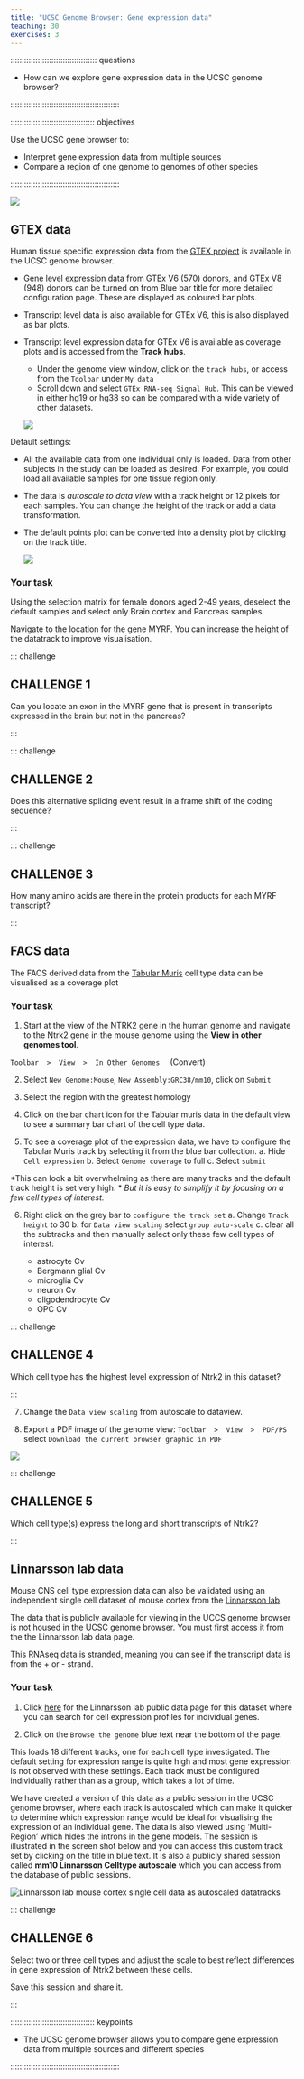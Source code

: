 ```yaml
---
title: "UCSC Genome Browser: Gene expression data"
teaching: 30
exercises: 3
---
```


:::::::::::::::::::::::::::::::::::::: questions 

- How can we explore gene expression data in the UCSC genome browser?

::::::::::::::::::::::::::::::::::::::::::::::::

::::::::::::::::::::::::::::::::::::: objectives

Use the UCSC gene browser to:

- Interpret gene expression data from multiple sources
- Compare a region of one genome to genomes of other species

::::::::::::::::::::::::::::::::::::::::::::::::

![](episodes/fig/06geneexpression_coverage_plot.png)

## GTEX data

Human tissue specific expression data from the [GTEX project](https://gtexportal.org/home/) 
is available in the UCSC genome browser.

- Gene level expression data from GTEx V6 (570) donors, and GTEx V8 (948) donors 
can be turned on from Blue bar title for more detailed configuration page. These are displayed as coloured bar plots.
- Transcript level data is also available for GTEx V6, this is also displayed as bar plots.
- Transcript level expression data for GTEx V6 is available as coverage plots and is accessed from the **Track hubs**.
  - Under the genome view window, click on the `track hubs`,  or access from the `Toolbar` under `My data`
  - Scroll down and select `GTEx RNA-seq Signal Hub`. This can be viewed in either hg19 or hg38 
  so can be compared with a wide variety of other datasets.
  
  ![](episodes/fig/06geneexpression_trackhubs_GTEx.png)
  
Default settings:

- All the available data from one individual only is loaded. Data from other subjects 
in the study can be loaded as desired. For example, you could load all available samples for one tissue region only.
- The data is *autoscale to data view* with a track height or 12 pixels for each samples. 
You can change the height of the track or add a data transformation.
- The default points plot can be converted into a density plot by clicking on the track title.

  ![](episodes/fig/06geneexpression_GTEx_V6_settings.png)
  
### Your task

Using the selection matrix for female donors aged 2-49 years, deselect the default samples 
and select only Brain cortex and Pancreas samples. 

Navigate to the location for the gene MYRF. You can increase the height of the datatrack to improve visualisation.

::: challenge

## CHALLENGE 1

Can you locate an exon in the MYRF gene that is present in transcripts expressed in the brain but not in the pancreas?

:::

::: challenge

## CHALLENGE 2

Does this alternative splicing event result in a frame shift of the coding sequence?

:::

::: challenge

## CHALLENGE 3

How many amino acids are there in the protein products for each MYRF transcript?

:::

## FACS data

The FACS derived data from the [Tabular Muris](https://tabula-muris.ds.czbiohub.org/) cell type data can be visualised as a coverage plot

### Your task

1. Start at the view of the NTRK2 gene in the human genome and navigate to the Ntrk2 gene in the mouse genome using the **View in other genomes tool**.

  `Toolbar  >  View  >  In Other Genomes  ` (Convert)
  
2. Select `New Genome:Mouse`, `New Assembly:GRC38/mm10`, click on `Submit`

3. Select the region with the greatest homology

4. Click on the bar chart icon for the Tabular muris data in the default view to see a summary bar chart of the cell type data.

5. To see a coverage plot of the expression data, we have to configure the Tabular Muris track by selecting it from the blue bar collection.
    a. Hide `Cell expression`
    b. Select `Genome coverage` to full
    c. Select `submit`
  
  *This can look a bit overwhelming as there are many tracks and the default track height is set very high. *
  *But it is easy to simplify it by focusing on a few cell types of interest.*

6. Right click on the grey bar to `configure the track set`
    a. Change `Track height` to 30
    b. for `Data view scaling` select `group auto-scale`
    c. clear all the subtracks and then manually select only these few cell types of interest:
    
      - astrocyte Cv
      - Bergmann glial Cv
      - microglia Cv
      - neuron Cv
      - oligodendrocyte Cv
      - OPC Cv

::: challenge

## CHALLENGE 4

Which cell type has the highest level expression of Ntrk2 in this dataset?

:::

7. Change the `Data view scaling` from autoscale to dataview.

8. Export a PDF image of the genome view:  `Toolbar  >  View  >  PDF/PS  `  select  `Download the current browser graphic in PDF`
  
  ![](episodes/fig/06geneexpression_mm10_Ntrk2.png)
  
::: challenge

## CHALLENGE 5

Which cell type(s) express the long and short transcripts of Ntrk2?

:::

## Linnarsson lab data

Mouse CNS cell type expression data can also be validated using an independent single cell 
dataset of mouse cortex from the [Linnarsson lab](http://linnarssonlab.org/).

The data that is publicly available for viewing in the UCCS genome browser is not housed in the UCSC genome browser. 
You must first access it from the the Linnarsson lab data page.

This RNAseq data is stranded, meaning you can see if the transcript data is from the + or - strand.

### Your task

1. Click [here](http://linnarssonlab.org/cortex/) for the Linnarsson lab public data page for this dataset where you can search for cell expression profiles for individual genes.

2. Click on the `Browse the genome` blue text near the bottom of the page.
  
  This loads 18 different tracks, one for each cell type investigated. The default setting 
  for expression range is quite high and most gene expression is not observed with these settings. 
  Each track must be configured individually rather than as a group, which takes a lot of time. 
  
We have created a version of this data as a public session in the UCSC genome browser, where each track is 
autoscaled which can make it quicker to determine which expression range would be ideal for visualising 
the expression of an individual gene. The data is also viewed using ‘Multi-Region’ which hides the introns in the gene models. 
The session is illustrated in the screen shot below and you can access this custom track set by 
clicking on the title in blue text. It is also a publicly shared session called **mm10 Linnarsson Celltype autoscale** 
which you can access from the database of public sessions.
  
![[Linnarsson lab mouse cortex single cell data as autoscaled datatracks](https://genome.ucsc.edu/cgi-bin/hgTracks?db=mm10&lastVirtModeType=exonMostly&lastVirtModeExtraState=&emGeneTable=knownGene&virtModeType=exonMostly&virtMode=1&nonVirtPosition=chr13%3A58807697%2D59133970&position=chr13%3A58807697%2D59133970&hgsid=1130613507_A81QmYr4dhsQBuI4PbXkGTxoEaZH)](episodes/fig/06geneexpression_linnarsson_ntrk2.png)

::: challenge

## CHALLENGE 6

Select two or three cell types and adjust the scale to best reflect differences in gene expression of Ntrk2 between these cells. 

Save this session and share it.

:::

::::::::::::::::::::::::::::::::::::: keypoints 

- The UCSC genome browser allows you to compare gene expression data from multiple sources and different species

::::::::::::::::::::::::::::::::::::::::::::::::

